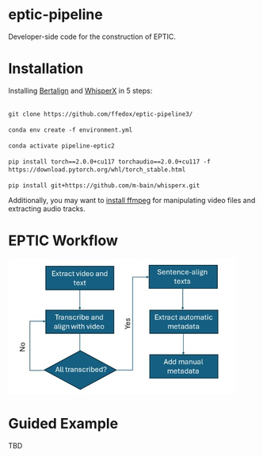 # eptic-pipeline

Developer-side code for the construction of EPTIC.

# Installation

Installing [Bertalign](https://github.com/bfsujason/bertalign) and [WhisperX](https://github.com/m-bain/whisperX) in 5 steps:

```

git clone https://github.com/ffedox/eptic-pipeline3/

conda env create -f environment.yml

conda activate pipeline-eptic2

pip install torch==2.0.0+cu117 torchaudio==2.0.0+cu117 -f https://download.pytorch.org/whl/torch_stable.html

pip install git+https://github.com/m-bain/whisperx.git
```

Additionally, you may want to [install ffmpeg](https://ffmpeg.org/download.html) for manipulating video files and extracting audio tracks.

# EPTIC Workflow

![Eptic Workflow](eptic_workflow.jpg)

# Guided Example

TBD
